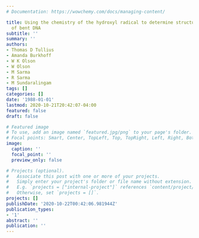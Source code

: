 ```yaml
---
# Documentation: https://wowchemy.com/docs/managing-content/

title: Using the chemistry of the hydroxyl radical to determine structural details
  of bent DNA
subtitle: ''
summary: ''
authors:
- Thomas D Tullius
- Amanda Burkhoff
- W K Olson
- W Olson
- M Sarma
- R Sarma
- M Sundaralingam
tags: []
categories: []
date: '1988-01-01'
lastmod: 2020-10-21T20:42:07-04:00
featured: false
draft: false

# Featured image
# To use, add an image named `featured.jpg/png` to your page's folder.
# Focal points: Smart, Center, TopLeft, Top, TopRight, Left, Right, BottomLeft, Bottom, BottomRight.
image:
  caption: ''
  focal_point: ''
  preview_only: false

# Projects (optional).
#   Associate this post with one or more of your projects.
#   Simply enter your project's folder or file name without extension.
#   E.g. `projects = ["internal-project"]` references `content/project/deep-learning/index.md`.
#   Otherwise, set `projects = []`.
projects: []
publishDate: '2020-10-22T00:42:06.981944Z'
publication_types:
- '1'
abstract: ''
publication: ''
---
```


